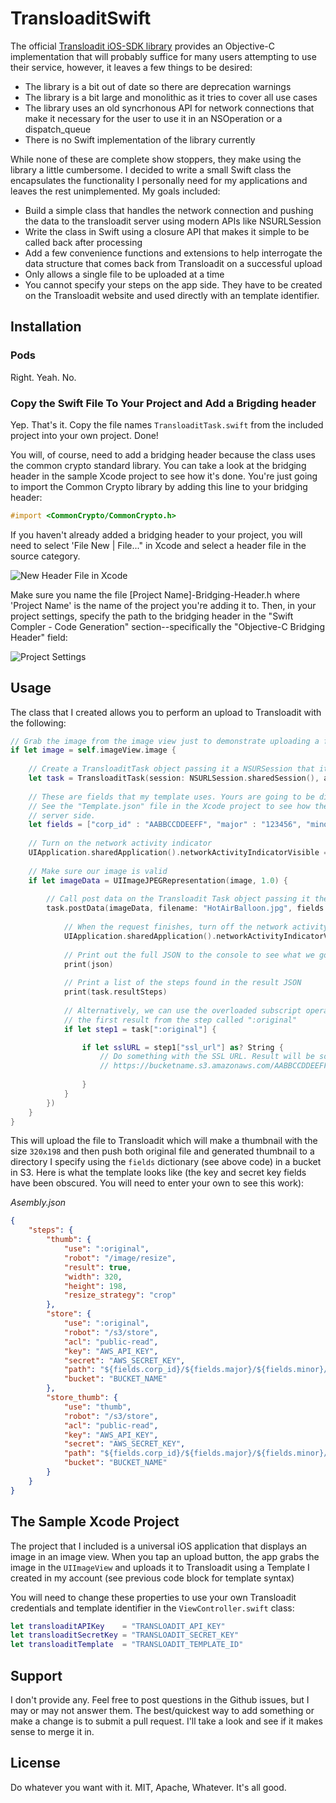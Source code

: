 # TransloaditSwift

The official [Transloadit iOS-SDK library](https://github.com/transloadit/ios-sdk) provides an Objective-C implementation that will probably suffice for many users attempting to use their service, however, it leaves a few things to be desired:

- The library is a bit out of date so there are deprecation warnings
- The library is a bit large and monolithic as it tries to cover all use cases
- The library uses an old syncrhonous API for network connections that make it necessary for the user to use it in an NSOperation or a dispatch_queue
- There is no Swift implementation of the library currently

While none of these are complete show stoppers, they make using the library a little cumbersome. I decided to write a small Swift class the encapsulates the functionality I personally need for my applications and leaves the rest unimplemented. My goals included:

- Build a simple class that handles the network connection and pushing the data to the transloadit server using modern APIs like NSURLSession
- Write the class in Swift using a closure API that makes it simple to be called back after processing
- Add a few convenience functions and extensions to help interrogate the data structure that comes back from Transloadit on a successful upload
- Only allows a single file to be uploaded at a time
- You cannot specify your steps on the app side. They have to be created on the Transloadit website and used directly with an template identifier.

## Installation

### Pods

Right. Yeah. No.

### Copy the Swift File To Your Project and Add a Brigding header

Yep. That's it. Copy the file names `TransloaditTask.swift` from the included project into your own project. Done! 

You will, of course, need to add a bridging header because the class uses the common crypto standard library. You can take a look at the bridging header in the sample Xcode project to see how it's done. You're just going to import the Common Crypto library by adding this line to your bridging header:

```objective-c
#import <CommonCrypto/CommonCrypto.h>
```

If you haven't already added a bridging header to your project, you will need to select 'File New | File..." in Xcode and select a header file in the source category.

![New Header File in Xcode](http://i.imgur.com/hUBSmbs.png)

Make sure you name the file [Project Name]-Bridging-Header.h where 'Project Name' is the name of the project you're adding it to. Then, in your project settings, specify the path to the bridging header in the "Swift Compler - Code Generation" section--specifically the "Objective-C Bridging Header" field:

![Project Settings](http://i.imgur.com/iGRvN0K.png)

## Usage

The class that I created allows you to perform an upload to Transloadit with the following:

```swift
// Grab the image from the image view just to demonstrate uploading a file
if let image = self.imageView.image {
    
    // Create a TransloaditTask object passing it a NSURSession that it will use as well as your API key and secret key
    let task = TransloaditTask(session: NSURLSession.sharedSession(), apiKey: transloaditAPIKey, secretKey: transloaditSecretKey)
    
    // These are fields that my template uses. Yours are going to be different if you use them at all.
    // See the "Template.json" file in the Xcode project to see how these fields are used on the
    // server side.
    let fields = ["corp_id" : "AABBCCDDEEFF", "major" : "123456", "minor": "1234567", "device_id" : UIDevice.currentDevice().identifierForVendor!.UUIDString]
    
    // Turn on the network activity indicator
    UIApplication.sharedApplication().networkActivityIndicatorVisible = true
    
    // Make sure our image is valid
    if let imageData = UIImageJPEGRepresentation(image, 1.0) {
        
        // Call post data on the Transloadit Task object passing it the necessary variables and a completion block
        task.postData(imageData, filename: "HotAirBalloon.jpg", fields:fields, templateIdentifier: transloaditTemplate, completion: { (json, response, error) in
            
            // When the request finishes, turn off the network activity indicator
            UIApplication.sharedApplication().networkActivityIndicatorVisible = false
            
            // Print out the full JSON to the console to see what we got
            print(json)
            
            // Print a list of the steps found in the result JSON
            print(task.resultSteps)
            
            // Alternatively, we can use the overloaded subscript operator on the taksk to retrieve
            // the first result from the step called ":original"
            if let step1 = task[":original"] {

                if let sslURL = step1["ssl_url"] as? String {
                    // Do something with the SSL URL. Result will be something like:
                    // https://bucketname.s3.amazonaws.com/AABBCCDDEEFF/123456/1234567/E8B63C90-75C9-4DE7-A0B1-427436262999/HotAirBalloon.jpg
                    
                }
            }
        })
    }
}
```
This will upload the file to Transloadit which will make a thumbnail with the size `320x198` and then push both original file and generated thumbnail to a directory I specify using the `fields` dictionary (see above code) in a bucket in S3. Here is what the template looks like (the key and secret key fields have been obscured. You will need to enter your own to see this work):

*Asembly.json* 
```json
{
    "steps": {
        "thumb": {
            "use": ":original",
            "robot": "/image/resize",
            "result": true,
            "width": 320,
            "height": 198,
            "resize_strategy": "crop"
        },
        "store": {
            "use": ":original",
            "robot": "/s3/store",
            "acl": "public-read",
            "key": "AWS_API_KEY",
            "secret": "AWS_SECRET_KEY",
            "path": "${fields.corp_id}/${fields.major}/${fields.minor}/${fields.device_id}/${file.name}",
            "bucket": "BUCKET_NAME"
        },
        "store_thumb": {
            "use": "thumb",
            "robot": "/s3/store",
            "acl": "public-read",
            "key": "AWS_API_KEY",
            "secret": "AWS_SECRET_KEY",
            "path": "${fields.corp_id}/${fields.major}/${fields.minor}/${fields.device_id}/thumbnail_${file.name}",
            "bucket": "BUCKET_NAME"
        }
    }
}
```

## The Sample Xcode Project

The project that I included is a universal iOS application that displays an image in an image view. When you tap an upload button, the app grabs the image in the `UIImageView` and uploads it to Transloadit using a Template I created in my account (see previous code block for template syntax)

You will need to change these properties to use your own Transloadit credentials and template identifier in the `ViewController.swift` class:

```Swift
let transloaditAPIKey    = "TRANSLOADIT_API_KEY"
let transloaditSecretKey = "TRANSLOADIT_SECRET_KEY"
let transloaditTemplate  = "TRANSLOADIT_TEMPLATE_ID"
```

## Support

I don't provide any. Feel free to post questions in the Github issues, but I may or may not answer them. The best/quickest way to add something or make a change is to submit a pull request. I'll take a look and see if it makes sense to merge it in.

## License

Do whatever you want with it. MIT, Apache, Whatever. It's all good.
